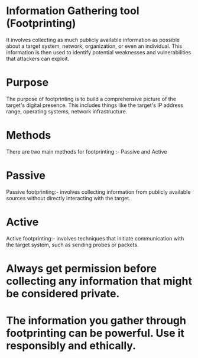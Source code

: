# Information Gathering tool (Footprinting)


It involves collecting as much publicly available information as possible about a target system, network, organization, or even an individual. This information is then used to identify potential weaknesses and vulnerabilities that attackers can exploit.

# Purpose

The purpose of footprinting is to build a comprehensive picture of the target's digital presence. This includes things like the target's IP address range, operating systems, network infrastructure.

# Methods


There are two main methods for footprinting :- Passive and Active
# Passive 

Passive footprinting:- involves collecting information from publicly available sources without directly interacting with the target. 

# Active 

Active footprinting:- involves techniques that initiate communication with the target system, such as sending probes or packets.

# Always get permission before collecting any information that might be considered private.

# The information you gather through footprinting can be powerful. Use it responsibly and ethically.

